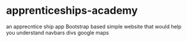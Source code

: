 # apprenticeships-academy
an apprecntice ship app
Bootstrap based simple website that would help you understand navbars divs google maps 

